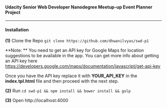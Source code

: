 #### Udacity Senior Web Developer Nanodegree Meetup-up Event Planner Project

****

#### Installation

**(1)** Clone the Repo `git clone https://github.com/dhwanilvyas/swd-p1`

**Note: ** You need to get an API key for Google Maps for location suggestions to be available in the app. You can get more info about getting an API key here https://developers.google.com/maps/documentation/javascript/get-api-key

Once you have the API key replace it with **YOUR_API_KEY** in the **index.tpl.html** file and then proceed with the next step.


**(2)** Run `cd swd-p1 && npm install && bower install && gulp`

**(3)**  Open http://localhost:4000
